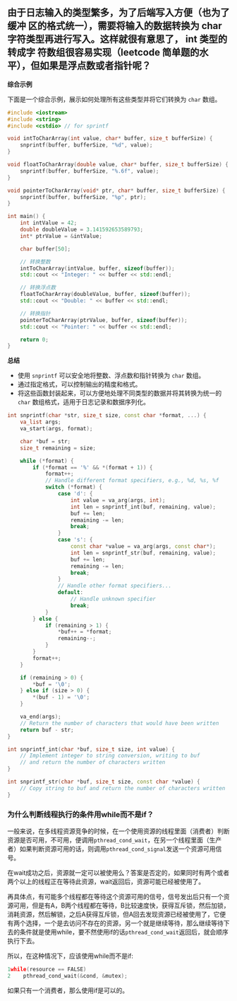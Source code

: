 ## 由于⽇志输⼊的类型繁多，为了后端写⼊⽅便（也为了缓冲 区的格式统⼀），需要将输⼊的数据转换为 char 字符类型再进⾏写⼊。这样就很有意思了， int 类型的转成字 符数组很容易实现（leetcode 简单题的⽔平），但如果是浮点数或者指针呢？

**综合示例**

下面是一个综合示例，展示如何处理所有这些类型并将它们转换为 `char` 数组。

```c++
#include <iostream>
#include <string>
#include <cstdio> // for sprintf

void intToCharArray(int value, char* buffer, size_t bufferSize) {
    snprintf(buffer, bufferSize, "%d", value);
}

void floatToCharArray(double value, char* buffer, size_t bufferSize) {
    snprintf(buffer, bufferSize, "%.6f", value);
}

void pointerToCharArray(void* ptr, char* buffer, size_t bufferSize) {
    snprintf(buffer, bufferSize, "%p", ptr);
}

int main() {
    int intValue = 42;
    double doubleValue = 3.141592653589793;
    int* ptrValue = &intValue;

    char buffer[50];

    // 转换整数
    intToCharArray(intValue, buffer, sizeof(buffer));
    std::cout << "Integer: " << buffer << std::endl;

    // 转换浮点数
    floatToCharArray(doubleValue, buffer, sizeof(buffer));
    std::cout << "Double: " << buffer << std::endl;

    // 转换指针
    pointerToCharArray(ptrValue, buffer, sizeof(buffer));
    std::cout << "Pointer: " << buffer << std::endl;

    return 0;
}
```

**总结**

- 使用 `snprintf` 可以安全地将整数、浮点数和指针转换为 `char` 数组。
- 通过指定格式，可以控制输出的精度和格式。
- 将这些函数封装起来，可以方便地处理不同类型的数据并将其转换为统一的 `char` 数组格式，适用于日志记录和数据序列化。

```C++
int snprintf(char *str, size_t size, const char *format, ...) {
    va_list args;
    va_start(args, format);

    char *buf = str;
    size_t remaining = size;

    while (*format) {
        if (*format == '%' && *(format + 1)) {
            format++;
            // Handle different format specifiers, e.g., %d, %s, %f
            switch (*format) {
                case 'd': {
                    int value = va_arg(args, int);
                    int len = snprintf_int(buf, remaining, value);
                    buf += len;
                    remaining -= len;
                    break;
                }
                case 's': {
                    const char *value = va_arg(args, const char*);
                    int len = snprintf_str(buf, remaining, value);
                    buf += len;
                    remaining -= len;
                    break;
                }
                // Handle other format specifiers...
                default:
                    // Handle unknown specifier
                    break;
            }
        } else {
            if (remaining > 1) {
                *buf++ = *format;
                remaining--;
            }
        }
        format++;
    }

    if (remaining > 0) {
        *buf = '\0';
    } else if (size > 0) {
        *(buf - 1) = '\0';
    }

    va_end(args);
    // Return the number of characters that would have been written
    return buf - str;
}

int snprintf_int(char *buf, size_t size, int value) {
    // Implement integer to string conversion, writing to buf
    // and return the number of characters written
}

int snprintf_str(char *buf, size_t size, const char *value) {
    // Copy string to buf and return the number of characters written
}
```

### **为什么判断线程执行的条件用while而不是if？**

一般来说，在多线程资源竞争的时候，在一个使用资源的线程里面（消费者）判断资源是否可用，不可用，便调用`pthread_cond_wait`，在另一个线程里面（生产者）如果判断资源可用的话，则调用`pthread_cond_signal`发送一个资源可用信号。

在wait成功之后，资源就一定可以被使用么？答案是否定的，如果同时有两个或者两个以上的线程正在等待此资源，wait返回后，资源可能已经被使用了。

再具体点，有可能多个线程都在等待这个资源可用的信号，信号发出后只有一个资源可用，但是有A，B两个线程都在等待，B比较速度快，获得互斥锁，然后加锁，消耗资源，然后解锁，之后A获得互斥锁，但A回去发现资源已经被使用了，它便有两个选择，一个是去访问不存在的资源，另一个就是继续等待，那么继续等待下去的条件就是使用while，要不然使用if的话`pthread_cond_wait`返回后，就会顺序执行下去。

所以，在这种情况下，应该使用while而不是if:

```c++
1while(resource == FALSE)
2    pthread_cond_wait(&cond, &mutex);
```

如果只有一个消费者，那么使用if是可以的。
